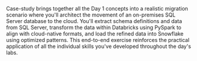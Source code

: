 Case-study brings together all the Day 1 concepts into a realistic migration scenario where you'll architect the movement of an on-premises SQL Server database to the cloud. You'll extract schema definitions and data from SQL Server, transform the data within Databricks using PySpark to align with cloud-native formats, and load the refined data into Snowflake using optimized patterns. This end-to-end exercise reinforces the practical application of all the individual skills you've developed throughout the day's labs.